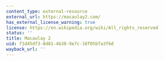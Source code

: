 ```yaml
---
content_type: external-resource
external_url: https://macaulay2.com/
has_external_license_warning: true
license: https://en.wikipedia.org/wiki/All_rights_reserved
status: ''
title: Macaulay 2
uid: f1d45df3-8d81-4b38-9e7c-18f05bfa3f6d
wayback_url: ''
---
```


